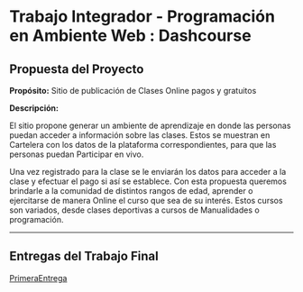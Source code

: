# Trabajo Integrador - Programación en Ambiente Web : Dashcourse

## Propuesta del Proyecto

**Propósito:**   Sitio de publicación de Clases Online pagos y gratuitos 

**Descripción:**

El sitio propone generar un ambiente de aprendizaje en donde las personas puedan acceder a información sobre las clases. Estos se muestran en Cartelera con los datos de la plataforma correspondientes, para que las personas puedan Participar en vivo. 

Una vez registrado para la clase se le enviarán los datos para acceder a la clase y efectuar el pago si así se establece.
Con esta propuesta queremos brindarle a la comunidad de distintos rangos de edad, aprender o ejercitarse de manera Online el curso que sea de su interés. Estos cursos son variados, desde clases deportivas a cursos de Manualidades o programación.

---

## Entregas del Trabajo Final
[PrimeraEntrega](1ºEntrega/Primera.md)
